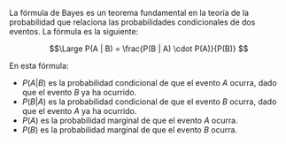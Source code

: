 La fórmula de Bayes es un teorema fundamental en la teoría de la probabilidad que relaciona las probabilidades condicionales de dos eventos. La fórmula es la siguiente:

$$\Large
P(A | B) = \frac{P(B | A) \cdot P(A)}{P(B)}
$$

En esta fórmula:

-   $P(A | B)$ es la probabilidad condicional de que el evento $A$ ocurra, dado que el evento $B$ ya ha ocurrido.
-   $P(B | A)$ es la probabilidad condicional de que el evento $B$ ocurra, dado que el evento $A$ ya ha ocurrido.
-   $P(A)$ es la probabilidad marginal de que el evento $A$ ocurra.
-   $P(B)$ es la probabilidad marginal de que el evento $B$ ocurra.